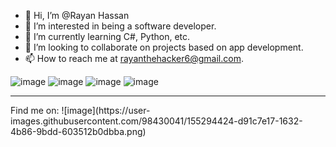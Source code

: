 - 👋 Hi, I’m @Rayan Hassan
- 👀 I’m interested in being a software developer.
- 🌱 I’m currently learning C#, Python, etc.
- 💞️ I’m looking to collaborate on projects based on app development.
- 📫 How to reach me at rayanthehacker6@gmail.com.

<!---
ShadowHacker-07/ShadowHacker-07 is a ✨ special ✨ repository because its `README.md` (this file) appears on your GitHub profile.
You can click the Preview link to take a look at your changes.
--->
![image](https://user-images.githubusercontent.com/98430041/155293605-b60c53a3-4858-4632-ae21-ae7aee00768d.png)
![image](https://user-images.githubusercontent.com/98430041/155293621-c2618516-1f3e-4853-8719-38bce718c4fd.png)
![image](https://user-images.githubusercontent.com/98430041/155293630-3659bce4-0e6f-4291-a2fa-ea5f2e984837.png)
![image](https://user-images.githubusercontent.com/98430041/155294424-d91c7e17-1632-4b86-9bdd-603512b0dbba.png) 

<hr>
Find me on:
![image](https://user-images.githubusercontent.com/98430041/155294424-d91c7e17-1632-4b86-9bdd-603512b0dbba.png) 
